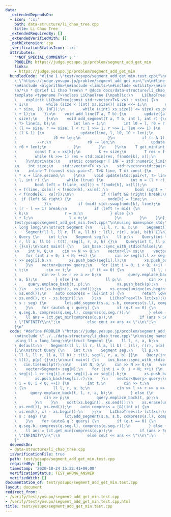 ```yaml
---
data:
  _extendedDependsOn:
  - icon: ':x:'
    path: data-structure/li_chao_tree.cpp
    title: Li Chao Tree
  _extendedRequiredBy: []
  _extendedVerifiedWith: []
  _pathExtension: cpp
  _verificationStatusIcon: ':x:'
  attributes:
    '*NOT_SPECIAL_COMMENTS*': ''
    PROBLEM: https://judge.yosupo.jp/problem/segment_add_get_min
    links:
    - https://judge.yosupo.jp/problem/segment_add_get_min
  bundledCode: "#line 1 \"test/yosupo/segment_add_get_min.test.cpp\"\n#define PROBLEM\
    \ \"https://judge.yosupo.jp/problem/segment_add_get_min\"\n\n#line 2 \"data-structure/li_chao_tree.cpp\"\
    \n#include <algorithm>\n#include <limits>\n#include <utility>\n#include <vector>\n\
    \n/*\n * @brief Li Chao Tree\n * @docs docs/data-structure/li_chao_tree.md\n */\n\
    template <typename T>\nclass LiChaoTree {\npublic:\n    LiChaoTree() = default;\n\
    \    explicit LiChaoTree(const std::vector<T>& vs) : xs(vs) {\n        size =\
    \ 1;\n        while (size < (int) xs.size()) size <<= 1;\n        node.resize(2\
    \ * size, {0, INF});\n        while ((int) xs.size() <= size) xs.push_back(xs.back()\
    \ + 1);\n    }\n\n    void add_line(T a, T b) {\n        update({a, b}, 1, 0,\
    \ size);\n    }\n\n    void add_segment(T a, T b, int l, int r) {\n        std::pair<T,\
    \ T> line(a, b);\n        int len = 1;\n        int l0 = l, r0 = r;\n        for\
    \ (l += size, r += size; l < r; l >>= 1, r >>= 1, len <<= 1) {\n            if\
    \ (l & 1) {\n                update(line, l, l0, l0 + len);\n                ++l;\n\
    \                l0 += len;\n            }\n            if (r & 1) {\n       \
    \         --r;\n                r0 -= len;\n                update(line, r, r0,\
    \ r0 + len);\n            }\n        }\n    }\n\n    T get_min(int k) const {\n\
    \        const T x = xs[k];\n        k += size;\n        T res = f(node[k], x);\n\
    \        while (k >>= 1) res = std::min(res, f(node[k], x));\n        return res;\n\
    \    }\n\nprivate:\n    static constexpr T INF = std::numeric_limits<T>::max();\n\
    \n    int size;\n    std::vector<T> xs;\n    std::vector<std::pair<T, T>> node;\n\
    \n    inline T f(const std::pair<T, T>& line, T x) const {\n        return line.first\
    \ * x + line.second;\n    }\n\n    void update(std::pair<T, T> line, int k, int\
    \ l, int r) {\n        while (true) {\n            int m = (l + r) / 2;\n    \
    \        bool left = f(line, xs[l]) < f(node[k], xs[l]);\n            bool mid\
    \ = f(line, xs[m]) < f(node[k], xs[m]);\n            bool right = f(line, xs[r])\
    \ < f(node[k], xs[r]);\n\n            if (!left && !right) break;\n          \
    \  if (left && right) {\n                node[k] = line;\n                break;\n\
    \            }\n            if (mid) std::swap(node[k], line);\n            if\
    \ (r - l == 1) break;\n            if (left != mid) {\n                k = 2 *\
    \ k;\n                r = m;\n            } else {\n                k = 2 * k\
    \ + 1;\n                l = m;\n            }\n        }\n    }\n};\n#line 4 \"\
    test/yosupo/segment_add_get_min.test.cpp\"\n\nusing namespace std;\nusing ll =\
    \ long long;\n\nstruct Segment {\n    ll l, r, a, b;\n    Segment() = default;\n\
    \    Segment(ll l, ll r, ll a, ll b) : l(l), r(r), a(a), b(b) {}\n};\n\nstruct\
    \ Query {\n    int t;\n    Segment seg;\n    ll p;\n    Query(int t, ll l, ll\
    \ r, ll a, ll b) : t(t), seg(l, r, a, b) {}\n    Query(int t, ll p) : t(t), p(p)\
    \ {}\n};\n\nint main() {\n    ios_base::sync_with_stdio(false);\n    cin.tie(nullptr);\n\
    \n    int N, Q;\n    cin >> N >> Q;\n    vector<ll> xs;\n    vector<Segment> seg(N);\n\
    \    for (int i = 0; i < N; ++i) {\n        cin >> seg[i].l >> seg[i].r >> seg[i].a\
    \ >> seg[i].b;\n        xs.push_back(seg[i].l);\n        xs.push_back(seg[i].r);\n\
    \    }\n    vector<Query> query;\n    for (int i = 0; i < Q; ++i) {\n        int\
    \ t;\n        cin >> t;\n        if (t == 0) {\n            ll l, r, a, b;\n \
    \           cin >> l >> r >> a >> b;\n            query.emplace_back(t, l, r,\
    \ a, b);\n        } else {\n            ll p;\n            cin >> p;\n       \
    \     query.emplace_back(t, p);\n            xs.push_back(p);\n        }\n   \
    \ }\n    sort(xs.begin(), xs.end());\n    xs.erase(unique(xs.begin(), xs.end()),\
    \ xs.end());\n    auto compress = [&](int x) {\n        return lower_bound(xs.begin(),\
    \ xs.end(), x) - xs.begin();\n    };\n    LiChaoTree<ll> lct(xs);\n    for (auto&\
    \ s : seg) {\n        lct.add_segment(s.a, s.b, compress(s.l), compress(s.r));\n\
    \    }\n    for (auto& q : query) {\n        if (q.t == 0) {\n            lct.add_segment(q.seg.a,\
    \ q.seg.b, compress(q.seg.l), compress(q.seg.r));\n        } else {\n        \
    \    ll ans = lct.get_min(compress(q.p));\n            if (ans > 5e18) cout <<\
    \ \"INFINITY\\n\";\n            else cout << ans << \"\\n\";\n        }\n    }\n\
    }\n"
  code: "#define PROBLEM \"https://judge.yosupo.jp/problem/segment_add_get_min\"\n\
    \n#include \"../../data-structure/li_chao_tree.cpp\"\n\nusing namespace std;\n\
    using ll = long long;\n\nstruct Segment {\n    ll l, r, a, b;\n    Segment() =\
    \ default;\n    Segment(ll l, ll r, ll a, ll b) : l(l), r(r), a(a), b(b) {}\n\
    };\n\nstruct Query {\n    int t;\n    Segment seg;\n    ll p;\n    Query(int t,\
    \ ll l, ll r, ll a, ll b) : t(t), seg(l, r, a, b) {}\n    Query(int t, ll p) :\
    \ t(t), p(p) {}\n};\n\nint main() {\n    ios_base::sync_with_stdio(false);\n \
    \   cin.tie(nullptr);\n\n    int N, Q;\n    cin >> N >> Q;\n    vector<ll> xs;\n\
    \    vector<Segment> seg(N);\n    for (int i = 0; i < N; ++i) {\n        cin >>\
    \ seg[i].l >> seg[i].r >> seg[i].a >> seg[i].b;\n        xs.push_back(seg[i].l);\n\
    \        xs.push_back(seg[i].r);\n    }\n    vector<Query> query;\n    for (int\
    \ i = 0; i < Q; ++i) {\n        int t;\n        cin >> t;\n        if (t == 0)\
    \ {\n            ll l, r, a, b;\n            cin >> l >> r >> a >> b;\n      \
    \      query.emplace_back(t, l, r, a, b);\n        } else {\n            ll p;\n\
    \            cin >> p;\n            query.emplace_back(t, p);\n            xs.push_back(p);\n\
    \        }\n    }\n    sort(xs.begin(), xs.end());\n    xs.erase(unique(xs.begin(),\
    \ xs.end()), xs.end());\n    auto compress = [&](int x) {\n        return lower_bound(xs.begin(),\
    \ xs.end(), x) - xs.begin();\n    };\n    LiChaoTree<ll> lct(xs);\n    for (auto&\
    \ s : seg) {\n        lct.add_segment(s.a, s.b, compress(s.l), compress(s.r));\n\
    \    }\n    for (auto& q : query) {\n        if (q.t == 0) {\n            lct.add_segment(q.seg.a,\
    \ q.seg.b, compress(q.seg.l), compress(q.seg.r));\n        } else {\n        \
    \    ll ans = lct.get_min(compress(q.p));\n            if (ans > 5e18) cout <<\
    \ \"INFINITY\\n\";\n            else cout << ans << \"\\n\";\n        }\n    }\n\
    }"
  dependsOn:
  - data-structure/li_chao_tree.cpp
  isVerificationFile: true
  path: test/yosupo/segment_add_get_min.test.cpp
  requiredBy: []
  timestamp: '2020-10-24 15:32:41+09:00'
  verificationStatus: TEST_WRONG_ANSWER
  verifiedWith: []
documentation_of: test/yosupo/segment_add_get_min.test.cpp
layout: document
redirect_from:
- /verify/test/yosupo/segment_add_get_min.test.cpp
- /verify/test/yosupo/segment_add_get_min.test.cpp.html
title: test/yosupo/segment_add_get_min.test.cpp
---
```


